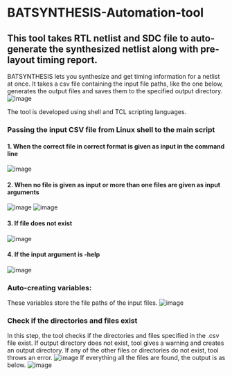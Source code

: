 # BATSYNTHESIS-Automation-tool
This tool takes RTL netlist and SDC file to auto-generate the synthesized netlist along with pre-layout timing report.
---
BATSYNTHESIS lets you synthesize and get timing information for a netlist at once. It takes a csv file containing the input file paths, like the one below, generates the output files and saves them to the specified output directory.
![image](https://github.com/apurvaaddula/BATSYNTHESIS-Automation-tool/assets/66956207/c8e93925-2538-4251-b910-2119ec74c438)

The tool is developed using shell and TCL scripting languages.

### Passing the input CSV file from Linux shell to the main script
#### 1. When the correct file in correct format is given as input in the command line
![image](https://github.com/apurvaaddula/BATSYNTHESIS-Automation-tool/assets/66956207/de18caa2-1421-4d1b-88cb-c14b43a85ce8)
#### 2. When no file is given as input or more than one files are given as input arguments
![image](https://github.com/apurvaaddula/BATSYNTHESIS-Automation-tool/assets/66956207/a6ecb553-1ba6-4dfb-b775-09cb8ae1d920)
![image](https://github.com/apurvaaddula/BATSYNTHESIS-Automation-tool/assets/66956207/302693a3-b026-44a4-89ed-b689f724fb20)
#### 3. If file does not exist
![image](https://github.com/apurvaaddula/BATSYNTHESIS-Automation-tool/assets/66956207/1fa21bd9-590c-4b06-89f0-f8a5a72868fb)
#### 4. If the input argument is -help 
![image](https://github.com/apurvaaddula/BATSYNTHESIS-Automation-tool/assets/66956207/6ba77318-7452-418f-9ef8-e2772e822b83)

### Auto-creating variables:
These variables store the file paths of the input files. 
![image](https://github.com/apurvaaddula/BATSYNTHESIS-Automation-tool/assets/66956207/58d00c2a-7db5-49ac-80a8-0dc125772806)
### Check if the directories and files exist
In this step, the tool checks if the directories and files specified in the .csv file exist.
If output directory does not exist, tool gives a warning and creates an output directory.
If any of the other files or directories do not exist, tool throws an error.
![image](https://github.com/apurvaaddula/BATSYNTHESIS-Automation-tool/assets/66956207/ae872131-87e8-4973-91dd-f7eddeea381c)
If everything all the files are found, the output is as below.
![image](https://github.com/apurvaaddula/BATSYNTHESIS-Automation-tool/assets/66956207/757db436-78d0-4ecd-8f6d-c05315fefe28)













